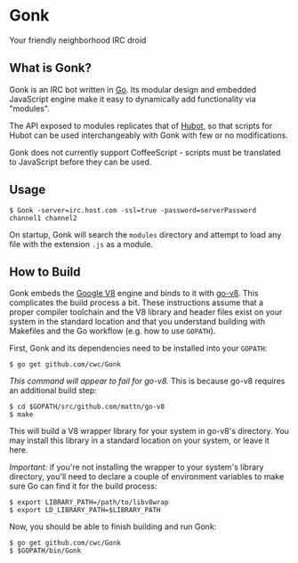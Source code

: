 Gonk
====

Your friendly neighborhood IRC droid

## What is Gonk?

Gonk is an IRC bot written in [Go](http://golang.org). Its modular design and embedded JavaScript engine make it easy to dynamically add functionality via "modules".

The API exposed to modules replicates that of [Hubot](http://github.com/github/hubot), so that scripts for Hubot can be used interchangeably with Gonk with few or no modifications.

Gonk does not currently support CoffeeScript - scripts must be translated to JavaScript before they can be used.

## Usage

```
$ Gonk -server=irc.host.com -ssl=true -password=serverPassword channel1 channel2
```

On startup, Gonk will search the `modules` directory and attempt to load any file with the extension `.js` as a module.

## How to Build

Gonk embeds the [Google V8](https://code.google.com/p/v8/) engine and binds to it with [go-v8](http://github.com/mattn/go-v8). This complicates the build process a bit. These instructions assume that a proper compiler toolchain and the V8 library and header files exist on your system in the standard location and that you understand building with Makefiles and the Go workflow (e.g. how to use `GOPATH`).

First, Gonk and its dependencies need to be installed into your `GOPATH`:

```
$ go get github.com/cwc/Gonk
```

*This command will appear to fail for go-v8.* This is because go-v8 requires an additional build step:

```
$ cd $GOPATH/src/github.com/mattn/go-v8
$ make
```

This will build a V8 wrapper library for your system in go-v8's directory. You may install this library in a standard location on your system, or leave it here.

*Important:* if you're not installing the wrapper to your system's library directory, you'll need to declare a couple of environment variables to make sure Go can find it for the build process:

```
$ export LIBRARY_PATH=/path/to/libv8wrap
$ export LD_LIBRARY_PATH=$LIBRARY_PATH
```

Now, you should be able to finish building and run Gonk:

```
$ go get github.com/cwc/Gonk
$ $GOPATH/bin/Gonk
```

